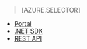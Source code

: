 > [AZURE.SELECTOR]
- [Portal](../articles/media-services/media-services-manage-content.md#encode)
- [.NET SDK](../articles/media-services/media-services-dotnet-encode-asset.md)
- [REST API](../articles/media-services/media-services-rest-encode-asset.md)

<!---HONumber=July15_HO3-->